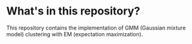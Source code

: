 # What's in this repository?

This repository contains the implementation of GMM (Gaussian mixture model)
clustering with EM (expectation maximization).
